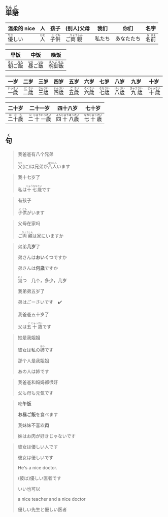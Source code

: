 ## <ruby><rb>単</rb><rt>たん</rt></ruby><ruby>語<rt>ご</rt></ruby>

| 温柔的 nice                               | 人                                    | 孩子                                                         | (别人)父母                                      | 我们   | 你们       | 名字                                                         |
| ----------------------------------------- | ------------------------------------- | ------------------------------------------------------------ | ----------------------------------------------- | ------ | ---------- | ------------------------------------------------------------ |
| <ruby><rb>優</rb><rt>やさ</rt></ruby>しい | <ruby><rb>人</rb><rt>ひと</rt></ruby> | <ruby><rb>子</rb><rt>こ</rt></ruby><ruby><rb>供</rb><rt>ども</rt></ruby> | ご<ruby><rb>両親</rb><rt>りょうしん</rt></ruby> | 私たち | あなたたち | <ruby><rb>名</rb><rt>な</rt></ruby><ruby><rb>前</rb><rt>まえ</rt></ruby> |

| 早饭                                                         | 中饭                                                         | 晚饭                                            |
| ------------------------------------------------------------ | ------------------------------------------------------------ | ----------------------------------------------- |
| <ruby><rb>朝</rb><rt>あさ</rt></ruby>ご<ruby><rb>飯</rb><rt>はん</rt></ruby> | <ruby><rb>昼</rb><rt>ひる</rt></ruby>ご<ruby><rb>飯</rb><rt>はん</rt></ruby> | <ruby><rb>晩御飯</rb><rt>ばんごはん</rt></ruby> |

| 一岁                                                 | 二岁                                                | 三岁                                                 | 四岁                                                 | 五岁                                                | 六岁                                                 | 七岁                                                 | 八岁                                                 | 九岁                                                  | 十岁                                                  |
| -------------------------------------------------- | ------------------------------------------------- | -------------------------------------------------- | -------------------------------------------------- | ------------------------------------------------- | -------------------------------------------------- | -------------------------------------------------- | -------------------------------------------------- | --------------------------------------------------- | --------------------------------------------------- |
| <ruby>一<rt>いっ</rt></ruby><ruby>歳<rt>さい</rt></ruby> | <ruby>二<rt>に</rt></ruby><ruby>歳<rt>さい</rt></ruby> | <ruby>三<rt>さん</rt></ruby><ruby>歳<rt>さい</rt></ruby> | <ruby>四<rt>よん</rt></ruby><ruby>歳<rt>さい</rt></ruby> | <ruby>五<rt>ご</rt></ruby><ruby>歳<rt>さい</rt></ruby> | <ruby>六<rt>ろく</rt></ruby><ruby>歳<rt>さい</rt></ruby> | <ruby>七<rt>なな</rt></ruby><ruby>歳<rt>さい</rt></ruby> | <ruby>八<rt>はっ</rt></ruby><ruby>歳<rt>さい</rt></ruby> | <ruby>九<rt>きゅう</rt></ruby><ruby>歳<rt>さい</rt></ruby> | <ruby>十<rt>じゅっ</rt></ruby><ruby>歳<rt>さい</rt></ruby> |

| 二十岁                                                                      | 二十一岁                                                                                                 | 四十八岁                                                                                                  | 七十岁                                                                          |
| ------------------------------------------------------------------------ | ---------------------------------------------------------------------------------------------------- | ----------------------------------------------------------------------------------------------------- | ---------------------------------------------------------------------------- |
| <ruby>二<rt>は</rt></ruby><ruby>十<rt>た</rt></ruby><ruby>歳<rt>ち</rt></ruby> | <ruby>二<rt>に</rt></ruby><ruby>十<rt>じゅう</rt></ruby><ruby>一<rt>いっ</rt></ruby><ruby>歳<rt>さい</rt></ruby> | <ruby>四<rt>よん</rt></ruby><ruby>十<rt>じゅう</rt></ruby><ruby>八<rt>はっ</rt></ruby><ruby>歳<rt>さい</rt></ruby> | <ruby>七<rt>なな</rt></ruby><ruby>十<rt>じゅっ</rt></ruby><ruby>歳<rt>さい</rt></ruby> |





## <ruby>句<rt>く</rt></ruby>

> 我爸爸有八个兄弟
>
> <ruby><rb>父</rb><rt>ちち</rt></ruby>(に)は兄弟が<ruby><rb>八人</rb><rt>はちにん</rt></ruby>います

> 我十七岁了
> 
> 私は<ruby><rb>十七</rb><rt>じゅうなな</rt></ruby><ruby><rb>歳</rb><rt>さい</rt></ruby>です

> 有孩子
> 
> <ruby><rb>子</rb><rt>こ</rt></ruby><ruby><rb>供</rb><rt>ども</rt></ruby>がいます

> 父母在家吗
> 
> ご<ruby><rb>両親</rb><rt>りょうしん</rt></ruby>は家にいますか

> 弟弟**几岁**了
>
> 弟さんは**おいくつ**ですか
>
> 弟さんは**何歳**ですか
>
> <ruby><rb>幾</rb><rt>いく</rt></ruby>つ　几个，多少，几岁
>
> 我弟弟五岁了
>
> 弟はごーさいです　✔️
>
> 我爸爸五十岁了
>
> 父は<ruby><rb>五</rb><rt>ご</rt></ruby><ruby><rb>十</rb><rt>じゅっ</rt></ruby><ruby><rb>歳</rb><rt>さい</rt></ruby>です

> 她是我姐姐
>
> 彼女は私の<ruby><rb>姉</rb><rt>あね</rt></ruby>です
>
> 那个人是我姐姐
>
> あの人は姉です

> 我爸爸和妈妈都很好
> 
> 父も母も元気です

> 吃**午饭**
> 
> **お昼ご飯**を食べます
> 
> 我妹妹不喜欢**肉**
> 
> 妹はお肉が好きじゃないです

> 彼女は優しい人です
>
> 彼女は優しいです	
>
> 
>
> He's a nice doctor.
>
> (彼は)優しい医者です
>
> いい也可以
>
> a nice teacher and a nice doctor
>
> 優しい先生と優しい医者